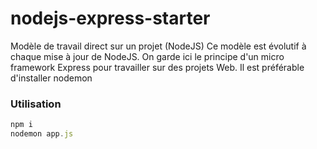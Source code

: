 # nodejs-express-starter
Modèle de travail direct sur un projet (NodeJS)
Ce modèle est évolutif à chaque mise à jour de NodeJS. On garde ici le principe
d'un micro framework Express pour travailler sur des projets Web.
Il est préférable d'installer nodemon


### Utilisation
``` Javascript
npm i
nodemon app.js
```
